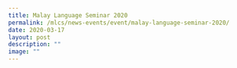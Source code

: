 ```yaml
---
title: Malay Language Seminar 2020
permalink: /mlcs/news-events/event/malay-language-seminar-2020/
date: 2020-03-17
layout: post
description: ""
image: ""
---
```

